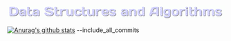 ![alt-text](https://github.com/laysauchoa/data-structures/blob/master/gif_tittle.gif)


[![Anurag's github stats](https://github-readme-stats.vercel.app/api?username=laysauchoa)](https://github.com/laysauchoa/github-readme-stats) --include_all_commits
